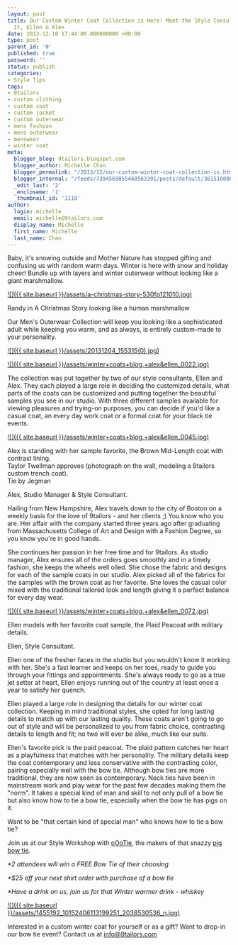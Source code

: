 ```yaml
---
layout: post
title: Our Custom Winter Coat Collection is Here! Meet the Style Consultants Behind
  It, Ellen & Alex
date: 2013-12-10 17:44:00.000000000 +00:00
type: post
parent_id: '0'
published: true
password: ''
status: publish
categories:
- Style Tips
tags:
- 9tailors
- custom clothing
- custom coat
- custom jacket
- custom outerwear
- mens fashion
- mens outerwear
- menswear
- winter coat
meta:
  blogger_blog: 9tailors.blogspot.com
  blogger_author: Michelle Chan
  blogger_permalink: "/2013/12/our-custom-winter-coat-collection-is.html"
  blogger_internal: "/feeds/7394569855460563391/posts/default/3615160861011800351"
  _edit_last: '2'
  _encloseme: '1'
  _thumbnail_id: '1118'
author:
  login: michelle
  email: michelle@9tailors.com
  display_name: Michelle
  first_name: Michelle
  last_name: Chan
---
```

Baby, it's snowing outside and Mother Nature has stopped gifting and confusing us with random warm days. Winter is here with snow and holiday cheer! Bundle up with layers and winter outerwear without looking like a giant marshmallow.

[![]({{ site.baseurl }}/assets/a-christmas-story-530fp121010.jpg)](http://1.bp.blogspot.com/-gF0l2V_ytPY/UqdAQScvpCI/AAAAAAAAAdY/9wC-EH-YKVQ/s1600/a-christmas-story-530fp121010.jpg)

Randy in A Christmas Story looking like a human marshmallow

Our Men's Outerwear Collection will keep you looking like a sophisticated adult while keeping you warm, and as always, is entirely custom-made to your personality.

[![]({{ site.baseurl }}/assets/20131204_155315(0).jpg)](http://1.bp.blogspot.com/-rnKg9DbXi90/Uqc97CvbvCI/AAAAAAAAAdM/q3BQYW8cI8M/s1600/20131204_155315(0).jpg)

[![]({{ site.baseurl }}/assets/winter+coats+blog,+alex&ellen_0022.jpg)](http://4.bp.blogspot.com/-ykwln-BANC0/UqdEgZ3-CmI/AAAAAAAAAd0/DoFS4o2eiLw/s1600/winter+coats+blog,+alex&ellen_0022.jpg)

The collection was put together by two of our style consultants, Ellen and Alex. They each played a large role in deciding the customized details, what parts of the coats can be customized and putting together the beautiful samples you see in our studio. With three different samples available for viewing pleasures and trying-on purposes, you can decide if you'd like a casual coat, an every day work coat or a formal coat for your black tie events.

[![]({{ site.baseurl }}/assets/winter+coats+blog,+alex&ellen_0045.jpg)](http://3.bp.blogspot.com/-_CnKMH8epxk/UqDK_ZYtgVI/AAAAAAAAAWY/Z-RZKG_H-Bg/s1600/winter+coats+blog,+alex&ellen_0045.jpg)

Alex is standing with her sample favorite, the Brown Mid-Length coat with contrast lining.  
Taylor Twellman approves (photograph on the wall, modeling a 9tailors custom trench coat).  
Tie by Jegman

Alex, Studio Manager & Style Consultant.

Hailing from New Hampshire, Alex travels down to the city of Boston on a weekly basis for the love of 9tailors - and her clients ;) You know who you are. Her affair with the company started three years ago after graduating from Massachusetts College of Art and Design with a Fashion Degree, so you know you're in good hands.

She continues her passion in her free time and for 9tailors. As studio manager, Alex ensures all of the orders goes smoothly and in a timely fashion, she keeps the wheels well oiled. She chose the fabric and designs for each of the sample coats in our studio. Alex picked all of the fabrics for the samples with the brown coat as her favorite. She loves the casual color mixed with the traditional tailored look and length giving it a perfect balance for every day wear.

[![]({{ site.baseurl }}/assets/winter+coats+blog,+alex&ellen_0072.jpg)](http://4.bp.blogspot.com/-kYFKWeeywz8/UqDLn3fyWtI/AAAAAAAAAWg/ru0e1ohijiE/s1600/winter+coats+blog,+alex&ellen_0072.jpg)

Ellen models with her favorite coat sample, the Plaid Peacoat with military details.

Ellen, Style Consultant.

Ellen one of the fresher faces in the studio but you wouldn't know it working with her. She's a fast learner and keeps on her toes, ready to guide you through your fittings and appointments. She's always ready to go as a true jet setter at heart, Ellen enjoys running out of the country at least once a year to satisfy her quench.

Ellen played a large role in designing the details for our winter coat collection. Keeping in mind traditional styles, she opted for long lasting details to match up with our lasting quality. These coats aren't going to go out of style and will be personalized to you from fabric choice, contrasting details to length and fit; no two will ever be alike, much like our suits.

Ellen's favorite pick is the paid peacoat. The plaid pattern catches her heart as a playfulness that matches with her personality. The military details keep the coat contemporary and less conservative with the contrasting color, pairing especially well with the bow tie. Although bow ties are more traditional, they are now seen as contemporary. Neck ties have been in mainstream work and play wear for the past few decades making them the "norm". It takes a special kind of man and skill to not only pull of a bow tie but also know how to tie a bow tie, especially when the bow tie has pigs on it.

Want to be "that certain kind of special man" who knows how to tie a bow tie?

Join us at our Style Workshop with [oOoTie](http://www.oootie.com/), the makers of that snazzy [pig bow tie](http://www.oootie.com/product/white-pigs-on-red-bow-tie).

_*2 attendees will win a FREE Bow Tie of their choosing_

_*$25 off your next shirt order with purchase of a bow tie_

_*Have a drink on us, join us for that Winter warmer drink - whiskey_

[![]({{ site.baseurl }}/assets/1455192_10152406113199251_2038530536_n.jpg)](http://1.bp.blogspot.com/-eEaeOz7V7BU/UqdLkamZwZI/AAAAAAAAAeI/O7npGhJQQ7g/s1600/1455192_10152406113199251_2038530536_n.jpg)

Interested in a custom winter coat for yourself or as a gift? Want to drop-in our bow tie event? Contact us at info@9tailors.com
